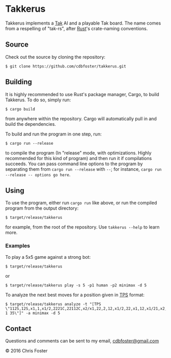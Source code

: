 # Takkerus
Takkerus implements a [Tak](http://cheapass.com/node/215) AI and a playable Tak board.  The name comes from a respelling of "tak-rs", after [Rust](https://www.rust-lang.org/)'s crate-naming conventions.

## Source
Check out the source by cloning the repository:

    $ git clone https://github.com/cdbfoster/takkerus.git

## Building
It is highly recommended to use Rust's package manager, Cargo, to build Takkerus.  To do so, simply run:

    $ cargo build

from anywhere within the repository.  Cargo will automatically pull in and build the dependencies.

To build and run the program in one step, run:

    $ cargo run --release

to compile the program (In "release" mode, with optimizations.  Highly recommended for this kind of program) and then run it if compilations succeeds.  You can pass command line options to the program by separating them from `cargo run --release` with `--`; for instance, `cargo run --release -- options go here`.

## Using
To use the program, either run `cargo run` like above, or run the compiled program from the output directory:

    $ target/release/takkerus

for example, from the root of the repository.  Use `takkerus --help` to learn more.

### Examples
To play a 5x5 game against a strong bot:

    $ target/release/takkerus

or

    $ target/release/takkerus play -s 5 -p1 human -p2 minimax -d 5
    
To analyze the next best moves for a position given in [TPS](https://www.reddit.com/r/Tak/wiki/tak_positional_system) format:

    $ target/release/takkerus analyze -t "[TPS \"112S,12S,x1,1,x1/2,2221C,22112C,x2/x1,22,2,12,x1/2,22,x1,12,x1/21,x2,21,x1 1 35\"]" -a minimax -d 5

## Contact
Questions and comments can be sent to my email, cdbfoster@gmail.com

© 2016 Chris Foster
